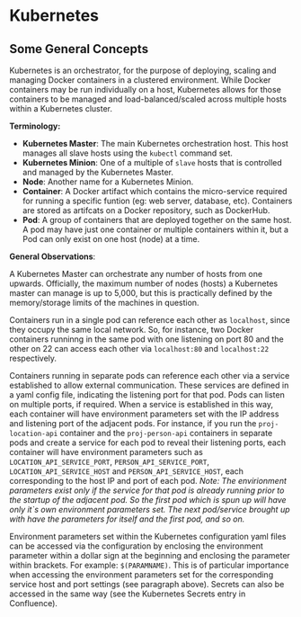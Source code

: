 # Kubernetes
## Some General Concepts
Kubernetes is an orchestrator, for the purpose of deploying, scaling and managing Docker containers in a clustered environment. While Docker containers may be run individually on a host, Kubernetes allows for those containers to be managed and load-balanced/scaled across multiple hosts within a Kubernetes cluster.

**Terminology:**

*   **Kubernetes Master**: The main Kubernetes orchestration host. This host manages all slave hosts using the `kubectl` command set.
*   **Kubernetes Minion**: One of a multiple of `slave` hosts that is controlled and managed by the Kubernetes Master.
*   **Node**: Another name for a Kubernetes Minion.
*   **Container**: A Docker artifact which contains the micro-service required for running a specific funtion (eg: web server, database, etc). Containers are stored as artifcats on a Docker repository, such as DockerHub.
*   **Pod**: A group of containers that are deployed together on the same host. A pod may have just one container or multiple containers within it, but a Pod can only exist on one host (node) at a time.

**General Observations**:

A Kubernetes Master can orchestrate any number of hosts from one upwards. Officially, the maximum number of nodes (hosts) a Kubernetes master can manage is up to 5,000, but this is practically defined by the memory/storage limits of the machines in question.

Containers run in a single pod can reference each other as `localhost`, since they occupy the same local network. So, for instance, two Docker containers runninng in the same pod with one listening on port 80 and the other on 22 can access each other via `localhost:80` and `localhost:22` respectively.

Containers running in separate pods can reference each other via a service established to allow external communication. These services are defined in a yaml config file, indicating the listening port for that pod. Pods can listen on multiple ports, if required. When a service is established in this way, each container will have environment parameters set with the IP address and listening port of the adjacent pods. For instance, if you run the `proj-location-api` container and the `proj-person-api` containers in separate pods and create a service for each pod to reveal their listening ports, each container will have environment parameters such as `LOCATION_API_SERVICE_PORT`, `PERSON_API_SERVICE_PORT`, `LOCATION_API_SERVICE_HOST` and `PERSON_API_SERVICE_HOST`, each corresponding to the host IP and port of each pod. _Note: The envirionment parameters exist only if the service for that pod is already running prior to the startup of the adjacent pod. So the first pod which is spun up will have only it`s own environment parameters set. The next pod/service brought up with have the parameters for itself and the first pod, and so on._

Environment parameters set within the Kubernetes configuration yaml files can be accessed via the configuration by enclosing the environment parameter within a dollar sign at the beginning and enclosing the parameter within brackets. For example: `$(PARAMNAME)`. This is of particular importance when accessing the environment parameters set for the corresponding service host and port settings (see paragraph above). Secrets can also be accessed in the same way (see the Kubernetes Secrets entry in Confluence).
